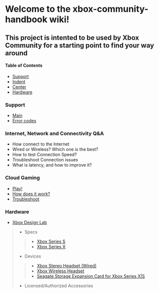 # Welcome to the xbox-community-handbook wiki!
## This project is intented to be used by Xbox Community for a starting point to find your way around

#### Table of Contents

- [Support](#Support)
- [Indent](#indent)
- [Center](#center)
- [Hardware](#Hardware)

### Support
* [Main](https://support.xbox.com/)
* [Error codes](https://support.xbox.com/en-US/help/errors/error-code-search-guide)

### Internet, Network and Connectivity Q&A
* How connect to the Internet
* Wired or Wireless? Which one is the best?
* How to test Connection Speed?
* Troubleshoot Connection issues
* What is latency, and how to improve it?

### Cloud Gaming
- [Play!](http://www.xbox.com/play)
- [How does it work?](http://www.xbox.com/play)
- [Troubleshoot](http://www.xbox.com/play)

### Hardware
* [Xbox Design Lab](https://xboxdesignlab.xbox.com/)
> * Specs
> > * [Xbox Series S](https://www.xbox.com)
> > * [Xbox Series X](https://www.xbox.com)
> * Devices
> > * [Xbox Stereo Headset (Wired)](https://www.xbox.com/en-US/accessories/headsets/xbox-stereo-headset)
> > * [Xbox Wireless Headset](https://www.xbox.com/en-US/accessories/headsets/xbox-wireless-headset)
> > * [Seagate Storage Expansion Card for Xbox Series X|S](https://www.xbox.com/en-US/accessories/hard-drives/seagate-expansion-card)
> * Licensed/Authorized Accessories


